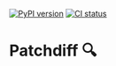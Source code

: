 [![PyPI version](https://badge.fury.io/py/patchdiff.svg)](https://badge.fury.io/py/patchdiff)
[![CI status](https://github.com/Korijn/patchdiff/workflows/CI/badge.svg)](https://github.com/Korijn/patchdiff/actions)

# Patchdiff 🔍
